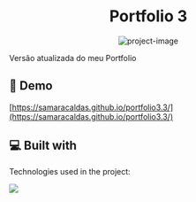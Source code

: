 <h1 align="center" id="title">Portfolio 3</h1>

<p align="center"><img src="https://socialify.git.ci/samaracaldas/portfolio3.3/image?font=Inter&amp;name=1&amp;owner=1&amp;pattern=Circuit%20Board&amp;theme=Light" alt="project-image"></p>

<p id="description">Versão atualizada do meu Portfolio</p>

<h2>🚀 Demo</h2>

[https://samaracaldas.github.io/portfolio3.3/](https://samaracaldas.github.io/portfolio3.3/)

  
  
<h2>💻 Built with</h2>

Technologies used in the project:

<p align="left">
  <a href="https://skillicons.dev">
    <img src="https://skillicons.dev/icons?i=html,css,angular,typescript" />
  </a>
</p>
